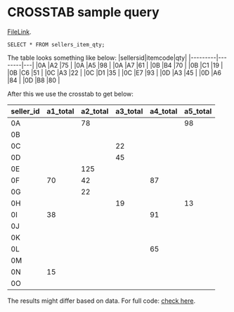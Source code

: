 # CROSSTAB sample query 
[FileLink](https://github.com/manujag/sql/blob/master/postgreSQL/cross_tab.sql).
```
SELECT * FROM sellers_item_qty;
```

The table looks something like below:
|sellersid|itemcode|qty|
|---------|--------|---|
|0A       |A2      |75 |
|0A       |A5      |98 |
|0A       |A7      |61 |
|0B       |B4      |70 |
|0B       |C1      |19 |
|0B       |C6      |51 |
|0C       |A3      |22 |
|0C       |D1      |35 |
|0C       |E7      |93 |
|0D       |A3      |45 |
|0D       |A6      |84 |
|0D       |B8      |80 |

After this we use the crosstab to get below:

|seller_id|a1_total|a2_total|a3_total|a4_total|a5_total|
|---------|--------|--------|--------|--------|--------|
|0A       |        |78      |        |        |98      |
|0B       |        |        |        |        |        |
|0C       |        |        |22      |        |        |
|0D       |        |        |45      |        |        |
|0E       |        |125     |        |        |        |
|0F       |70      |42      |        |87      |        |
|0G       |        |22      |        |        |        |
|0H       |        |        |19      |        |13      |
|0I       |38      |        |        |91      |        |
|0J       |        |        |        |        |        |
|0K       |        |        |        |        |        |
|0L       |        |        |        |65      |        |
|0M       |        |        |        |        |        |
|0N       |15      |        |        |        |        |
|0O       |        |        |        |        |        |

The results might differ based on data.
For full code: [check here](https://github.com/manujag/sql/blob/master/postgreSQL/cross_tab.sql).
